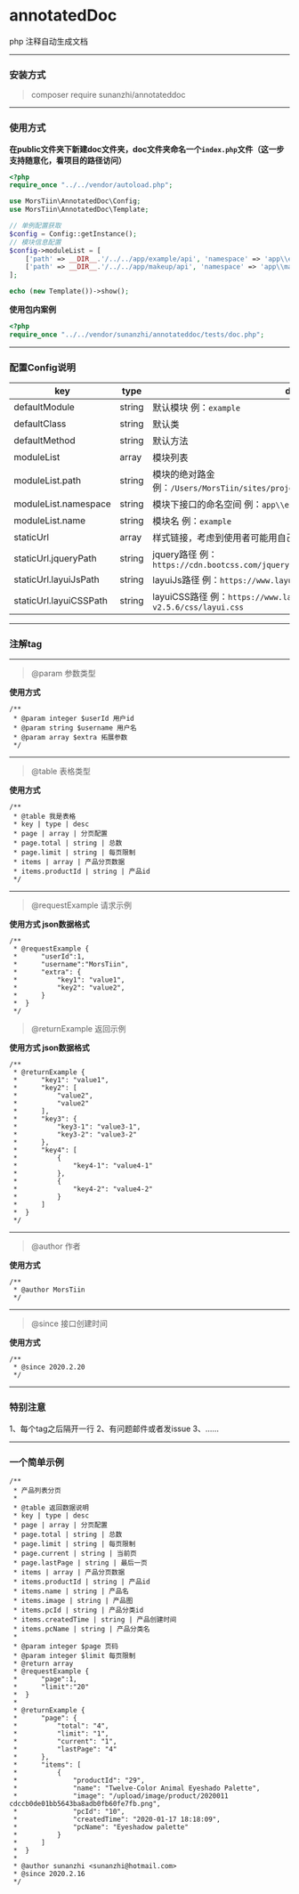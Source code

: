 # annotatedDoc
php 注释自动生成文档

----

### 安装方式

> composer require sunanzhi/annotateddoc

----

### 使用方式

**在public文件夹下新建doc文件夹，doc文件夹命名一个`index.php`文件（这一步支持随意化，看项目的路径访问）**
```php
<?php
require_once "../../vendor/autoload.php";

use MorsTiin\AnnotatedDoc\Config;
use MorsTiin\AnnotatedDoc\Template;

// 单例配置获取
$config = Config::getInstance();
// 模块信息配置
$config->moduleList = [
    ['path' => __DIR__.'/../../app/example/api', 'namespace' => 'app\\example\\api', 'name' => 'example'],
    ['path' => __DIR__.'/../../app/makeup/api', 'namespace' => 'app\\makeup\\api', 'name' => 'makeup'],
];

echo (new Template())->show();
```

**使用包内案例**

```php
<?php
require_once "../../vendor/sunanzhi/annotateddoc/tests/doc.php";

```
----

### 配置Config说明

key | type | desc
--- | ---- | ----
defaultModule | string | 默认模块 例：`example`
defaultClass | string | 默认类
defaultMethod | string | 默认方法
moduleList | array | 模块列表
moduleList.path | string | 模块的绝对路金 例：`/Users/MorsTiin/sites/projects/annotatedDoc/app/example/api`
moduleList.namespace | string | 模块下接口的命名空间 例：`app\\example\\api`
moduleList.name | string | 模块名 例：`example`
staticUrl | array | 样式链接，考虑到使用者可能用自己项目的layui/jq 
staticUrl.jqueryPath | string | jquery路径 例：`https://cdn.bootcss.com/jquery/3.4.1/jquery.min.js`
staticUrl.layuiJsPath | string | layuiJs路径 例：`https://www.layuicdn.com/layui-v2.5.6/layui.js`
staticUrl.layuiCSSPath | string | layuiCSS路径 例：`https://www.layuicdn.com/layui-v2.5.6/css/layui.css`

----

### 注解tag

----

> @param 参数类型

**使用方式**

```
/**
 * @param integer $userId 用户id
 * @param string $username 用户名
 * @param array $extra 拓展参数
 */
```
----

> @table 表格类型

**使用方式**

```
/**
 * @table 我是表格 
 * key | type | desc
 * page | array | 分页配置
 * page.total | string | 总数
 * page.limit | string | 每页限制
 * items | array | 产品分页数据
 * items.productId | string | 产品id
 */
```

----

> @requestExample 请求示例

**使用方式 json数据格式**

```
/**
 * @requestExample {
 *      "userId":1,
 *      "username":"MorsTiin",
 *      "extra": {
 *          "key1": "value1",
 *          "key2": "value2",
 *      }
 *  }
 */
```

> @returnExample 返回示例

**使用方式 json数据格式**

```
/**
 * @returnExample {
 *      "key1": "value1",
 *      "key2": [
 *          "value2",
 *          "value2"
 *      ],
 *      "key3": {
 *          "key3-1": "value3-1",
 *          "key3-2": "value3-2"
 *      },
 *      "key4": [
 *          {
 *              "key4-1": "value4-1"
 *          },
 *          {
 *              "key4-2": "value4-2"
 *          }
 *      ]
 *  }
 */
```

----

> @author 作者

**使用方式**

```
/**
 * @author MorsTiin
 */
```

----

> @since 接口创建时间

**使用方式**

```
/**
 * @since 2020.2.20
 */
```
----

### 特别注意

1、每个tag之后隔开一行
2、有问题邮件或者发issue
3、……

----

### 一个简单示例

```
/**
 * 产品列表分页
 * 
 * @table 返回数据说明
 * key | type | desc
 * page | array | 分页配置
 * page.total | string | 总数
 * page.limit | string | 每页限制
 * page.current | string | 当前页
 * page.lastPage | string | 最后一页
 * items | array | 产品分页数据
 * items.productId | string | 产品id
 * items.name | string | 产品名
 * items.image | string | 产品图
 * items.pcId | string | 产品分类id
 * items.createdTime | string | 产品创建时间
 * items.pcName | string | 产品分类名
 *
 * @param integer $page 页码
 * @param integer $limit 每页限制
 * @return array
 * @requestExample {
 *      "page":1,
 *      "limit":"20"
 *  }
 *  
 * @returnExample {
 *      "page": {
 *          "total": "4",
 *          "limit": "1",
 *          "current": "1",
 *          "lastPage": "4"
 *      },
 *      "items": [
 *          {
 *              "productId": "29",
 *              "name": "Twelve-Color Animal Eyeshado Palette",
 *              "image": "/upload/image/product/2020011 cdccb0de01bb5643ba8adb0fb60fe7fb.png",
 *              "pcId": "10",
 *              "createdTime": "2020-01-17 18:18:09",
 *              "pcName": "Eyeshadow palette"
 *          }
 *      ]
 *  }
 * 
 * @author sunanzhi <sunanzhi@hotmail.com>
 * @since 2020.2.16
 */
```
